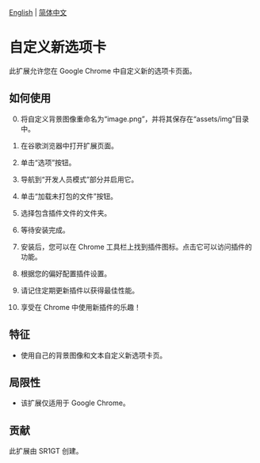 [English](./README.md) | [简体中文](./README_zh.md)

# 自定义新选项卡

此扩展允许您在 Google Chrome 中自定义新的选项卡页面。

## 如何使用

0. 将自定义背景图像重命名为“image.png”，并将其保存在“assets/img”目录中。

1. 在谷歌浏览器中打开扩展页面。

2. 单击“选项”按钮。

3. 导航到“开发人员模式”部分并启用它。

4. 单击“加载未打包的文件”按钮。

5. 选择包含插件文件的文件夹。

6. 等待安装完成。

7. 安装后，您可以在 Chrome 工具栏上找到插件图标。点击它可以访问插件的功能。

8. 根据您的偏好配置插件设置。

9. 请记住定期更新插件以获得最佳性能。

10. 享受在 Chrome 中使用新插件的乐趣！

## 特征

- 使用自己的背景图像和文本自定义新选项卡页。

## 局限性

- 该扩展仅适用于 Google Chrome。

## 贡献

此扩展由 SR1GT 创建。